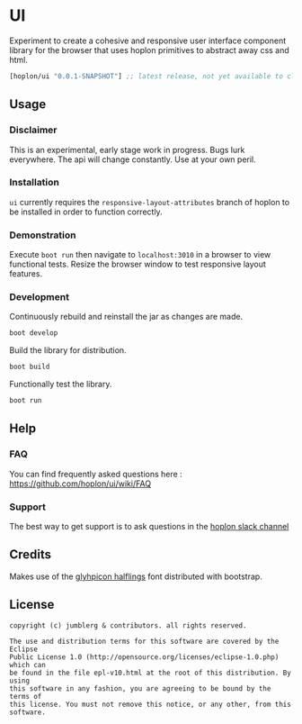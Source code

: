 # UI
Experiment to create a cohesive and responsive user interface component library for the browser that uses hoplon primitives to abstract away css and html.

[](dependency)
```clojure
[hoplon/ui "0.0.1-SNAPSHOT"] ;; latest release, not yet available to clojar.
```
[](/dependency)

## Usage
### Disclaimer
This is an experimental, early stage work in progress. Bugs lurk everywhere. The api will change constantly. Use at your own peril.

### Installation
`ui` currently requires the `responsive-layout-attributes` branch of hoplon to be installed in order to function correctly.

### Demonstration
Execute `boot run` then navigate to `localhost:3010` in a browser to view functional tests. Resize the browser window to test responsive layout features.

### Development
Continuously rebuild and reinstall the jar as changes are made.
```bash
boot develop
```

Build the library for distribution.
```bash
boot build
```

Functionally test the library.
```bash
boot run
```

## Help

### FAQ
You can find frequently asked questions here : https://github.com/hoplon/ui/wiki/FAQ

### Support
The best way to get support is to ask questions in the [hoplon slack channel](https://clojurians.slack.com/messages/hoplon/)

## Credits
Makes use of the [glyhpicon halflings](http://glyphicons.com/) font distributed with bootstrap.

## License

```
copyright (c) jumblerg & contributors. all rights reserved.

The use and distribution terms for this software are covered by the Eclipse
Public License 1.0 (http://opensource.org/licenses/eclipse-1.0.php) which can
be found in the file epl-v10.html at the root of this distribution. By using
this software in any fashion, you are agreeing to be bound by the terms of
this license. You must not remove this notice, or any other, from this software.
```
